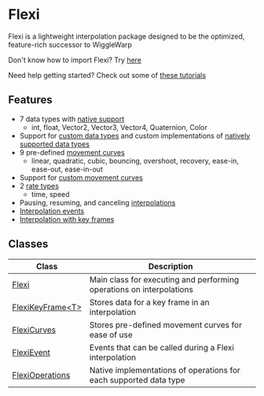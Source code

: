 # Flexi
Flexi is a lightweight interpolation package designed to be the optimized, feature-rich successor to WiggleWarp

Don't know how to import Flexi? Try [here](Tutorials/Import.md)

Need help getting started? Check out some of [these tutorials](Tutorials/Tutorials.md)

## Features
- 7 data types with [native support](FlexiOperations/FlexiOperations.md)
  - int, float, Vector2, Vector3, Vector4, Quaternion, Color
- Support for [custom data types](Flexi/InterpolateGeneric.md) and custom implementations of [natively supported data types](FlexiOperations/FlexiOperations.md)
- 9 pre-defined [movement curves](FlexiCurves/FlexiCurves.md)
  - linear, quadratic, cubic, bouncing, overshoot, recovery, ease-in, ease-out, ease-in-out
- Support for [custom movement curves](FlexiKeyFrame/FlexiKeyFrameConstructor.md)
- 2 [rate types](Flexi/Rate.md)
  - time, speed
- Pausing, resuming, and canceling [interpolations](Flexi/Flexi.md)
- [Interpolation events](FlexiEvent/FlexiEvent.md)
- [Interpolation with key frames](FlexiKeyFrame/FlexiKeyFrame.md)

## Classes
| Class | Description
| - | - |
| [Flexi](Flexi/Flexi.md) | Main class for executing and performing operations on interpolations |
| [FlexiKeyFrame\<T>](FlexiKeyFrame/FlexiKeyFrame.md) | Stores data for a key frame in an interpolation |
| [FlexiCurves](FlexiCurves/FlexiCurves.md) | Stores pre-defined movement curves for ease of use |
| [FlexiEvent](FlexiEvent/FlexiEvent.md) | Events that can be called during a Flexi interpolation |
| [FlexiOperations](FlexiOperations/FlexiOperations.md) | Native implementations of operations for each supported data type |
